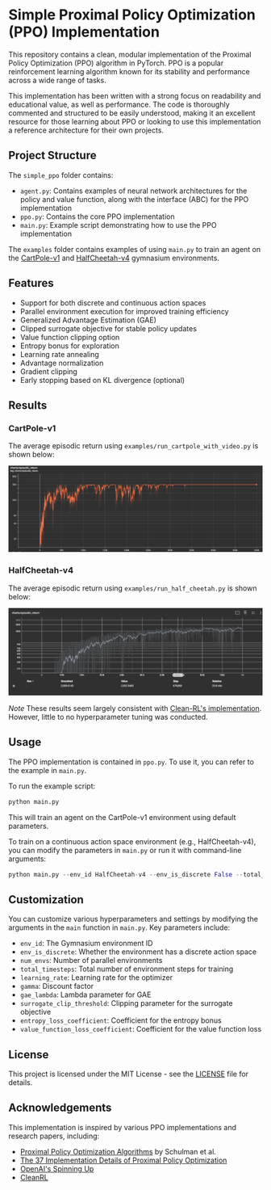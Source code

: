 # Simple Proximal Policy Optimization (PPO) Implementation

This repository contains a clean, modular implementation of the Proximal Policy Optimization (PPO) algorithm in PyTorch. PPO is a popular reinforcement learning algorithm known for its stability and performance across a wide range of tasks.

This implementation has been written with a strong focus on readability and educational value, as well as performance. The code is thoroughly commented and structured to be easily understood, making it an excellent resource for those learning about PPO or looking to use this implementation a reference architecture for their own projects.

## Project Structure
The `simple_ppo` folder contains:
- `agent.py`: Contains examples of neural network architectures for the policy and value function, along with the interface (ABC) for the PPO implementation
- `ppo.py`: Contains the core PPO implementation
- `main.py`: Example script demonstrating how to use the PPO implementation

The `examples` folder contains examples of using `main.py` to train an agent on the [CartPole-v1](https://gymnasium.farama.org/environments/classic_control/cart_pole/) and [HalfCheetah-v4](https://gymnasium.farama.org/environments/mujoco/half_cheetah/#half-cheetah) gymnasium environments.

## Features

- Support for both discrete and continuous action spaces
- Parallel environment execution for improved training efficiency
- Generalized Advantage Estimation (GAE)
- Clipped surrogate objective for stable policy updates
- Value function clipping option
- Entropy bonus for exploration
- Learning rate annealing
- Advantage normalization
- Gradient clipping
- Early stopping based on KL divergence (optional)


## Results

### CartPole-v1

The average episodic return using `examples/run_cartpole_with_video.py` is shown below:

![CartPole-v1](.images/cartpole_v1.png)

### HalfCheetah-v4

The average episodic return using `examples/run_half_cheetah.py` is shown below:

![HalfCheetah-v4](.images/half_cheetah_v4.png)

*Note* These results seem largely consistent with [Clean-RL's implementation](https://docs.cleanrl.dev/rl-algorithms/ppo/). However, little to no hyperparameter tuning was conducted.


## Usage

The PPO implementation is contained in `ppo.py`. To use it, you can refer to the example in `main.py`.

To run the example script:

```python
python main.py
```

This will train an agent on the CartPole-v1 environment using default parameters.

To train on a continuous action space environment (e.g., HalfCheetah-v4), you can modify the parameters in `main.py` or run it with command-line arguments:

```python
python main.py --env_id HalfCheetah-v4 --env_is_discrete False --total_timesteps 1000000 --learning_rate 3e-4 --num_envs 1 --num_rollout_steps 2048 --num_minibatches 32 --update_epochs 10 --entropy_loss_coefficient 0.0 --capture_video True
```

## Customization

You can customize various hyperparameters and settings by modifying the arguments in the `main` function in `main.py`. Key parameters include:

- `env_id`: The Gymnasium environment ID
- `env_is_discrete`: Whether the environment has a discrete action space
- `num_envs`: Number of parallel environments
- `total_timesteps`: Total number of environment steps for training
- `learning_rate`: Learning rate for the optimizer
- `gamma`: Discount factor
- `gae_lambda`: Lambda parameter for GAE
- `surrogate_clip_threshold`: Clipping parameter for the surrogate objective
- `entropy_loss_coefficient`: Coefficient for the entropy bonus
- `value_function_loss_coefficient`: Coefficient for the value function loss


## License

This project is licensed under the MIT License - see the [LICENSE](LICENSE) file for details.

## Acknowledgements

This implementation is inspired by various PPO implementations and research papers, including:

- [Proximal Policy Optimization Algorithms](https://arxiv.org/abs/1707.06347) by Schulman et al.
- [The 37 Implementation Details of Proximal Policy Optimization](https://iclr-blog-track.github.io/2022/03/25/ppo-implementation-details/)
- [OpenAI's Spinning Up](https://spinningup.openai.com/en/latest/algorithms/ppo.html)
- [CleanRL](https://github.com/vwxyzjn/cleanrl)
